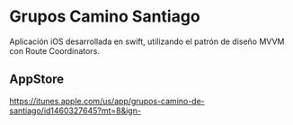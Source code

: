 # Grupos Camino Santiago

Aplicación iOS desarrollada en swift, utilizando el patrón de diseño MVVM con Route Coordinators.

## AppStore
https://itunes.apple.com/us/app/grupos-camino-de-santiago/id1460327645?mt=8&ign-
